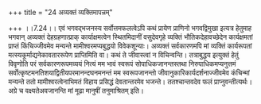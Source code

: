 +++
title = "24 अव्यक्तं व्यक्तिमापन्नम्"

+++
।।7.24।। एवं भगवद्भजनस्य सर्वोत्तमफलत्वेऽपि कथं प्रायेण प्राणिनो
भगवद्विमुखा इत्यत्र हेतुमाह भगवान् अव्यक्तं देहग्रहणात्प्राक्
कार्याक्षमत्वेन स्थितमिदानीं वसुदेवगृहे व्यक्तिं भौतिकदेहावच्छेदेन
कार्यक्षमतां प्राप्तं किंचिज्जीवमेव मन्यन्ते मामीश्वरमप्यबुद्धयो
विवेकशून्याः। अव्यक्तं सर्वकारणमपि मां व्यक्तिं कार्यरूपतां
मत्स्यकूर्माद्यनेकावताररूपेण प्राप्तिमिति वा। कथं ते जीवास्त्वां न
विचिन्वन्ति। तत्राबुद्धय इत्युक्तं हेतुं विवृणोति परं सर्वकारणरूपमव्ययं
नित्यं मम भावं स्वरूपं सोपाधिकजानन्तस्तथा निरुपाधिकमप्यनुत्तमं
सर्वोत्कृष्टमनतिशयाद्वितीयपरमानन्दघनमनन्तं मम स्वरूपजानन्तो
जीवानुकारिकार्यदर्शनाज्जीवमेव कंचिन्मां मन्यन्ते ततो मामीश्वरत्वेनाभिमतं
विहाय प्रसिद्धं देवतान्तरमेव भजन्ते। ततश्चान्तवदेव फलं
प्राप्नुवन्तीत्यर्थः। अग्रे च वक्ष्यतेअवजानन्ति मां मूढा मानुषीं
तनुमाश्रितम् इति।
